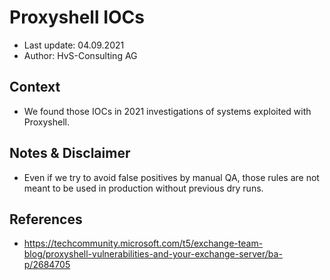 # Proxyshell IOCs
- Last update: 04.09.2021
- Author: HvS-Consulting AG

## Context
- We found those IOCs in 2021 investigations of systems exploited with Proxyshell.

## Notes & Disclaimer
- Even if we try to avoid false positives by manual QA, those rules are not meant to be used in production without previous dry runs.

## References
- https://techcommunity.microsoft.com/t5/exchange-team-blog/proxyshell-vulnerabilities-and-your-exchange-server/ba-p/2684705